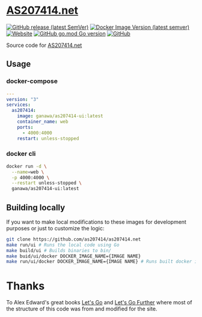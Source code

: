 # [AS207414.net](https://github.com/linuxserver/docker-netbox)
[![GitHub release (latest SemVer)](https://img.shields.io/github/v/release/as207414/as207414.net?logo=github&style=for-the-badge)](https://github.com/as207414/as207414.net/releases)
[![Docker Image Version (latest semver)](https://img.shields.io/docker/v/ganawa/as207414-ui?logo=docker&style=for-the-badge)](https://hub.docker.com/repository/docker/ganawa/as207414-ui)
[![Website](https://img.shields.io/website?style=for-the-badge&url=https%3A%2F%2Fas207414.net)](https://as207414.net)
[![GitHub go.mod Go version](https://img.shields.io/github/go-mod/go-version/as207414/as207414.net?style=for-the-badge)](https://github.com/as207414/as207414.net/blob/develop/go.mod)
[![GitHub](https://img.shields.io/github/license/as207414/as207414.net?style=for-the-badge)](https://github.com/as207414/as207414.net/blob/develop/LICENSE)

Source code for [AS207414.net](https://as207414.net)


## Usage

### docker-compose

```yaml
---
version: "3"
services:
  as207414:
    image: ganawa/as207414-ui:latest
    container_name: web
    ports:
      - 4000:4000
    restart: unless-stopped
```
### docker cli

```bash
docker run -d \
  --name=web \
  -p 4000:4000 \
  --restart unless-stopped \
  ganawa/as207414-ui:latest
```


## Building locally


If you want to make local modifications to these images for development purposes or just to customize the logic:

```bash
git clone https://github.com/as207414/as207414.net
make run/ui # Runs the local code using Go
make build/ui # Builds binaries to bin/
make buid/ui/docker DOCKER_IMAGE_NAME={IMAGE NAME}
make run/ui/docker DOCKER_IMAGE_NAME={IMAGE NAME} # Runs built docker image
```

# Thanks

To Alex Edward's great books [Let's Go](https://lets-go.alexedwards.net/) and [Let's Go Further](https://lets-go-further.alexedwards.net/) where most of the structure of this code was from and modified for the site. 
